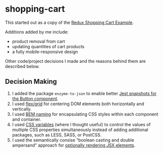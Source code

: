 # shopping-cart

This started out as a copy of the [Redux Shopping Cart Example](https://github.com/reactjs/redux/tree/master/examples/shopping-cart).

Additions added by me include:

* product removal from cart
* updating quantities of cart products
* a fully mobile-responsive design

Other code/project decisions I made and the reasons behind them are described below.

## Decision Making

1. I added the package `enzyme-to-json` to enable better [Jest snapshots for the Button component](/src/components/__snapshots__/Button.spec.js.snap).
2. I used [flex/grid](/src/containers/CartContainer.css#L15,L21) for centering DOM elements both horizontally and vertically.
3. I used [BEM naming](/src/components/Cart.css) for encapsulating CSS styles within each component and container.
4. I used [CSS variables](/src/containers/CartContainer.css#L37,L46) (where I thought useful) to control the values of multiple CSS properties simultaneously instead of adding additional packages, such as LESS, SASS, or PostCSS.
5. I used the semantically consise "boolean casting and double ampersand" approach for [optionally rendering JSX elements](/src/components/ProductItem.js#L27,L50).
